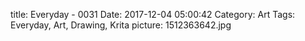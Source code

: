 title: Everyday - 0031
Date: 2017-12-04 05:00:42
Category: Art
Tags: Everyday, Art, Drawing, Krita
picture: 1512363642.jpg

